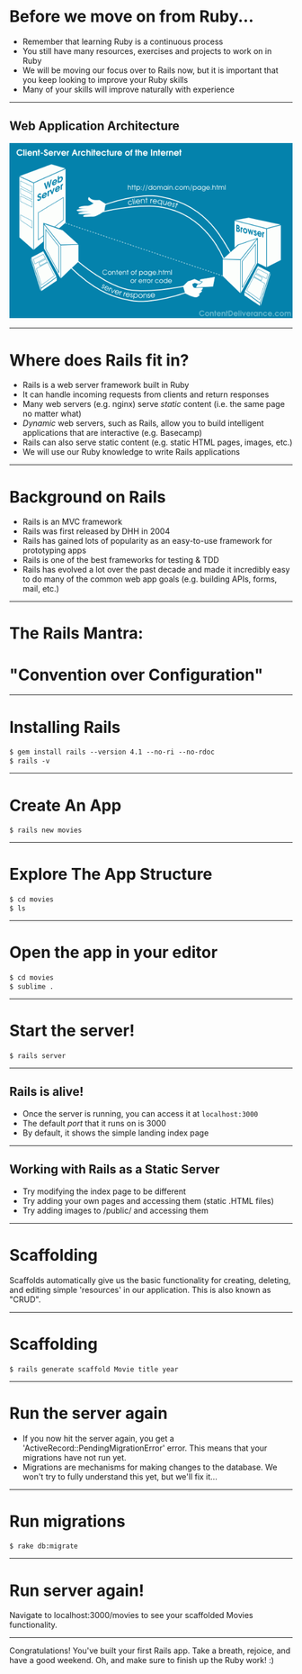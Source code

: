 # Before we move on from Ruby...

* Remember that learning Ruby is a continuous process
* You still have many resources, exercises and projects to work on in Ruby
* We will be moving our focus over to Rails now, but it is important that you keep looking to improve your Ruby skills
* Many of your skills will improve naturally with experience

---

## Web Application Architecture

![Web Server Diagram](../../images/client-server-diagram-internet.png)

---

# Where does Rails fit in?

* Rails is a web server framework built in Ruby
* It can handle incoming requests from clients and return responses
* Many web servers (e.g. nginx) serve *static* content (i.e. the same page no matter what)
* *Dynamic* web servers, such as Rails, allow you to build intelligent applications that are interactive (e.g. Basecamp)
* Rails can also serve static content (e.g. static HTML pages, images, etc.)
* We will use our Ruby knowledge to write Rails applications

---

# Background on Rails

* Rails is an MVC framework
* Rails was first released by DHH in 2004
* Rails has gained lots of popularity as an easy-to-use framework for prototyping apps
* Rails is one of the best frameworks for testing & TDD
* Rails has evolved a lot over the past decade and made it incredibly easy to do many of the common web app goals (e.g. building APIs, forms, mail, etc.)

---

# The Rails Mantra:

# "Convention over Configuration"

---
# Installing Rails

```
$ gem install rails --version 4.1 --no-ri --no-rdoc
$ rails -v
```

---
# Create An App

```
$ rails new movies
```
---
# Explore The App Structure

```
$ cd movies
$ ls
```
---
# Open the app in your editor

```
$ cd movies
$ sublime .
```
---
# Start the server!

```
$ rails server
```
---
## Rails is alive!

* Once the server is running, you can access it at ```localhost:3000```
* The default *port* that it runs on is 3000
* By default, it shows the simple landing index page

---
## Working with Rails as a Static Server

* Try modifying the index page to be different
* Try adding your own pages and accessing them (static .HTML files)
* Try adding images to /public/ and accessing them

---
# Scaffolding

Scaffolds automatically give us the basic functionality for creating, deleting, and editing simple 'resources' in our application. This is also known as "CRUD".

---
# Scaffolding

```
$ rails generate scaffold Movie title year
```

---
# Run the server again

* If you now hit the server again, you get a 'ActiveRecord::PendingMigrationError' error. This means that your migrations have not run yet.
* Migrations are mechanisms for making changes to the database. We won't try to fully understand this yet, but we'll fix it...

---
# Run migrations

```
$ rake db:migrate
```
---
# Run server again!

Navigate to localhost:3000/movies to see your scaffolded Movies functionality.

---

Congratulations! You've built your first Rails app. Take a breath, rejoice, and have a good weekend. Oh, and make sure to finish up the Ruby work! :)